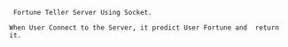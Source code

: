      Fortune Teller Server Using Socket.

    When User Connect to the Server, it predict User Fortune and  return it.

